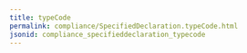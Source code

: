 ```yaml
---
title: typeCode
permalink: compliance/SpecifiedDeclaration.typeCode.html
jsonid: compliance_specifieddeclaration_typecode
---
```

